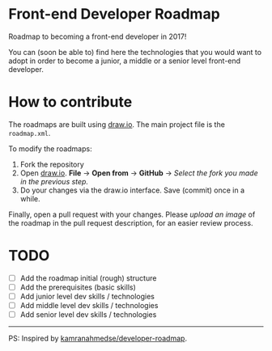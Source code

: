 # Front-end Developer Roadmap

Roadmap to becoming a front-end developer in 2017!

You can (soon be able to) find here the technologies that you would want to adopt in order to become a junior, a middle or a senior level front-end developer.

# How to contribute

The roadmaps are built using [draw.io](https://www.draw.io/). The main project file is the `roadmap.xml`.

To modify the roadmaps:

1. Fork the repository
1. Open [draw.io](https://www.draw.io/). **File** -> **Open from** -> **GitHub** -> *Select the fork you made in the previous step.*
1. Do your changes via the draw.io interface. Save (commit) once in a while.

Finally, open a pull request with your changes. Please *upload an image* of the roadmap in the pull request description, for an easier review process.

# TODO
- [ ] Add the roadmap initial (rough) structure
- [ ] Add the prerequisites (basic skills)
- [ ] Add junior level dev skills / technologies
- [ ] Add middle level dev skills / technologies
- [ ] Add senior level dev skills / technologies

---

PS: Inspired by [kamranahmedse/developer-roadmap](https://github.com/kamranahmedse/developer-roadmap).
